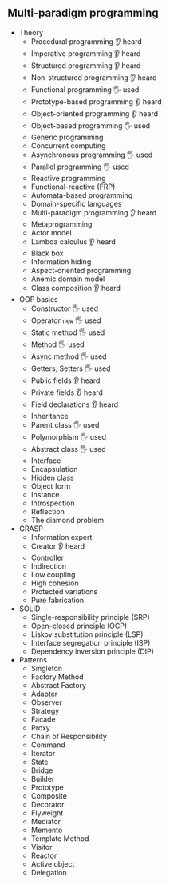 ## Multi-paradigm programming

- Theory
  - Procedural programming 👂 heard
  - Imperative programming 👂 heard
  - Structured programming  👂 heard
  - Non-structured programming 👂 heard
  - Functional programming 🖐️ used
  - Prototype-based programming 👂 heard
  - Object-oriented programming 👂 heard
  - Object-based programming 🖐️ used
  - Generic programming
  - Concurrent computing
  - Asynchronous programming 🖐️ used
  - Parallel programming 🖐️ used
  - Reactive programming
  - Functional-reactive (FRP)
  - Automata-based programming
  - Domain-specific languages
  - Multi-paradigm programming 👂 heard
  - Metaprogramming
  - Actor model
  - Lambda calculus 👂 heard
  - Black box
  - Information hiding
  - Aspect-oriented programming
  - Anemic domain model
  - Class composition 👂 heard
- OOP basics
  - Constructor 🖐️ used
  - Operator `new` 🖐️ used
  - Static method 🖐️ used
  - Method 🖐️ used
  - Async method 🖐️ used
  - Getters, Setters 🖐️ used
  - Public fields 👂 heard
  - Private fields 👂 heard
  - Field declarations 👂 heard
  - Inheritance
  - Parent class 🖐️ used
  - Polymorphism 🖐️ used
  - Abstract class 🖐️ used
  - Interface
  - Encapsulation
  - Hidden class
  - Object form
  - Instance
  - Introspection
  - Reflection
  - The diamond problem
- GRASP
  - Information expert
  - Creator 👂 heard
  - Controller
  - Indirection
  - Low coupling
  - High cohesion
  - Protected variations
  - Pure fabrication
- SOLID
  - Single-responsibility principle (SRP)
  - Open–closed principle (OCP)
  - Liskov substitution principle (LSP)
  - Interface segregation principle (ISP)
  - Dependency inversion principle (DIP)
- Patterns
  - Singleton 
  - Factory Method
  - Abstract Factory
  - Adapter
  - Observer
  - Strategy
  - Facade
  - Proxy
  - Chain of Responsibility
  - Command
  - Iterator
  - State
  - Bridge
  - Builder
  - Prototype
  - Composite
  - Decorator
  - Flyweight
  - Mediator
  - Memento
  - Template Method
  - Visitor
  - Reactor
  - Active object
  - Delegation
